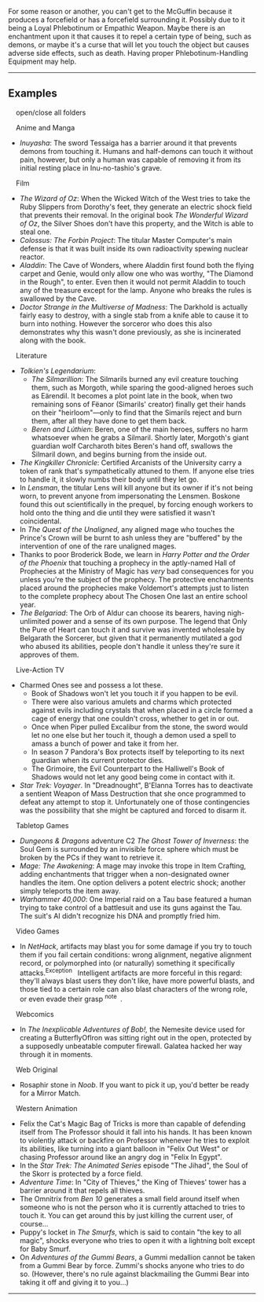 For some reason or another, you can't get to the McGuffin because it produces a forcefield or has a forcefield surrounding it. Possibly due to it being a Loyal Phlebotinum or Empathic Weapon. Maybe there is an enchantment upon it that causes it to repel a certain type of being, such as demons, or maybe it's a curse that will let you touch the object but causes adverse side effects, such as death. Having proper Phlebotinum-Handling Equipment may help.

___

## Examples

    open/close all folders 

    Anime and Manga 

-   _Inuyasha_: The sword Tessaiga has a barrier around it that prevents demons from touching it. Humans and half-demons can touch it without pain, however, but only a human was capable of removing it from its initial resting place in Inu-no-tashio's grave.

    Film 

-   _The Wizard of Oz_: When the Wicked Witch of the West tries to take the Ruby Slippers from Dorothy's feet, they generate an electric shock field that prevents their removal. In the original book _The Wonderful Wizard of Oz_, the Silver Shoes don't have this property, and the Witch is able to steal one.
-   _Colossus: The Forbin Project_: The titular Master Computer's main defense is that it was built inside its own radioactivity spewing nuclear reactor.
-   _Aladdin_: The Cave of Wonders, where Aladdin first found both the flying carpet and Genie, would only allow one who was worthy, "The Diamond in the Rough", to enter. Even then it would not permit Aladdin to touch any of the treasure except for the lamp. Anyone who breaks the rules is swallowed by the Cave.
-   _Doctor Strange in the Multiverse of Madness_: The Darkhold is actually fairly easy to destroy, with a single stab from a knife able to cause it to burn into nothing. However the sorceror who does this also demonstrates why this wasn't done previously, as she is incinerated along with the book.

    Literature 

-   _Tolkien's Legendarium_:
    -   _The Silmarillion_: The Silmarils burned any evil creature touching them, such as Morgoth, while sparing the good-aligned heroes such as Eärendil. It becomes a plot point late in the book, when two remaining sons of Fëanor (Simarils' creator) finally get their hands on their "heirloom"—only to find that the Simarils reject and burn them, after all they have done to get them back.
    -   _Beren and Lúthien_: Beren, one of the main heroes, suffers no harm whatsoever when he grabs a Silmaril. Shortly later, Morgoth's giant guardian wolf Carcharoth bites Beren's hand off, swallows the Silmaril down, and begins burning from the inside out.
-   _The Kingkiller Chronicle_: Certified Arcanists of the University carry a token of rank that's sympathetically attuned to them. If anyone else tries to handle it, it slowly numbs their body until they let go.
-   In _Lensman_, the titular Lens will kill anyone but its owner if it's not being worn, to prevent anyone from impersonating the Lensmen. Boskone found this out scientifically in the prequel, by forcing enough workers to hold onto the thing and die until they were satisfied it wasn't coincidental.
-   In _The Quest of the Unaligned_, any aligned mage who touches the Prince's Crown will be burnt to ash unless they are "buffered" by the intervention of one of the rare unaligned mages.
-   Thanks to poor Broderick Bode, we learn in _Harry Potter and the Order of the Phoenix_ that touching a prophecy in the aptly-named Hall of Prophecies at the Ministry of Magic has _very_ bad consequences for you unless you're the subject of the prophecy. The protective enchantments placed around the prophecies make Voldemort's attempts just to listen to the complete prophecy about The Chosen One last an entire school year.
-   _The Belgariad_: The Orb of Aldur can choose its bearers, having nigh-unlimited power and a sense of its own purpose. The legend that Only the Pure of Heart can touch it and survive was invented wholesale by Belgarath the Sorcerer, but given that it permanently mutilated a god who abused its abilities, people don't handle it unless they're sure it approves of them.

    Live-Action TV 

-   Charmed Ones see and possess a lot these.
    -   Book of Shadows won't let you touch it if you happen to be evil.
    -   There were also various amulets and charms which protected against evils including crystals that when placed in a circle formed a cage of energy that one couldn't cross, whether to get in or out.
    -   Once when Piper pulled Excalibur from the stone, the sword would let no one else but her touch it, though a demon used a spell to amass a bunch of power and take it from her.
    -   In season 7 Pandora's Box protects itself by teleporting to its next guardian when its current protector dies.
    -   The Grimoire, the Evil Counterpart to the Halliwell's Book of Shadows would not let any good being come in contact with it.
-   _Star Trek: Voyager_. In "Dreadnought", B'Elanna Torres has to deactivate a sentient Weapon of Mass Destruction that she once programmed to defeat any attempt to stop it. Unfortunately one of those contingencies was the possibility that she might be captured and forced to disarm it.

    Tabletop Games 

-   _Dungeons & Dragons_ adventure C2 _The Ghost Tower of Inverness_: the Soul Gem is surrounded by an invisible force sphere which must be broken by the PCs if they want to retrieve it.
-   _Mage: The Awakening_: A mage may invoke this trope in Item Crafting, adding enchantments that trigger when a non-designated owner handles the item. One option delivers a potent electric shock; another simply teleports the item away.
-   _Warhammer 40,000_: One Imperial raid on a Tau base featured a human trying to take control of a battlesuit and use its guns against the Tau. The suit's AI didn't recognize his DNA and promptly fried him.

    Video Games 

-   In _NetHack_, artifacts may blast you for some damage if you try to touch them if you fail certain conditions: wrong alignment, negative alignment record, or polymorphed into (or naturally) something it specifically attacks.<sup>Exception&nbsp;</sup>  Intelligent artifacts are more forceful in this regard: they'll always blast users they don't like, have more powerful blasts, and those tied to a certain role can also blast characters of the wrong role, or even evade their grasp <sup>note&nbsp;</sup> .

    Webcomics 

-   In _The Inexplicable Adventures of Bob!,_ the Nemesite device used for creating a ButterflyOfIron was sitting right out in the open, protected by a supposedly unbeatable computer firewall. Galatea hacked her way through it in moments.

    Web Original 

-   Rosaphir stone in _Noob_. If you want to pick it up, you'd better be ready for a Mirror Match.

    Western Animation 

-   Felix the Cat's Magic Bag of Tricks is more than capable of defending itself from The Professor should it fall into his hands. It has been known to violently attack or backfire on Professor whenever he tries to exploit its abilities, like turning into a giant balloon in "Felix Out West" or chasing Professor around like an angry dog in "Felix In Egypt".
-   In the _Star Trek: The Animated Series_ episode "The Jihad", the Soul of the Skorr is protected by a force field.
-   _Adventure Time_: In "City of Thieves," the King of Thieves' tower has a barrier around it that repels all thieves.
-   The Omnitrix from _Ben 10_ generates a small field around itself when someone who is not the person who it is currently attached to tries to touch it. You can get around this by just killing the current user, of course...
-   Puppy's locket in _The Smurfs_, which is said to contain "the key to all magic", shocks everyone who tries to open it with a lightning bolt except for Baby Smurf.
-   On _Adventures of the Gummi Bears_, a Gummi medallion cannot be taken from a Gummi Bear by force. Zummi's shocks anyone who tries to do so. (However, there's no rule against blackmailing the Gummi Bear into taking it off and giving it to you...)

___